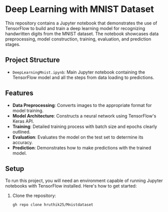 # Deep Learning with MNIST Dataset

This repository contains a Jupyter notebook that demonstrates the use of TensorFlow to build and train a deep learning model for recognizing handwritten digits from the MNIST dataset. The notebook showcases data preprocessing, model construction, training, evaluation, and prediction stages.

## Project Structure

- `DeepLearningMnist.ipynb`: Main Jupyter notebook containing the TensorFlow model and all the steps from data loading to predictions.

## Features

- **Data Preprocessing**: Converts images to the appropriate format for model training.
- **Model Architecture**: Constructs a neural network using TensorFlow's Keras API.
- **Training**: Detailed training process with batch size and epochs clearly outlined.
- **Evaluation**: Evaluates the model on the test set to determine its accuracy.
- **Prediction**: Demonstrates how to make predictions with the trained model.

## Setup

To run this project, you will need an environment capable of running Jupyter notebooks with TensorFlow installed. Here's how to get started:

1. Clone the repository:
   ```bash
   gh repo clone hruthik25/Mnistdataset
